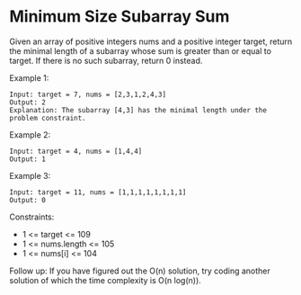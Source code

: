 # Minimum Size Subarray Sum
Given an array of positive integers nums and a positive integer target, return the minimal length of a subarray
 whose sum is greater than or equal to target. If there is no such subarray, return 0 instead.

 

Example 1:
```
Input: target = 7, nums = [2,3,1,2,4,3]
Output: 2
Explanation: The subarray [4,3] has the minimal length under the problem constraint.
```
Example 2:
```
Input: target = 4, nums = [1,4,4]
Output: 1
```
Example 3:
```
Input: target = 11, nums = [1,1,1,1,1,1,1,1]
Output: 0
```

Constraints:

- 1 <= target <= 109
- 1 <= nums.length <= 105
- 1 <= nums[i] <= 104
 

Follow up: If you have figured out the O(n) solution, try coding another solution of which the time complexity is O(n log(n)).